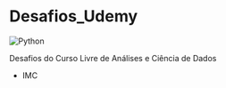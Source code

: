 # Desafios_Udemy

![Python](https://img.shields.io/badge/Python-000?style=for-the-badge&logo=python)

Desafios do Curso Livre de Análises e Ciência de Dados

- IMC
